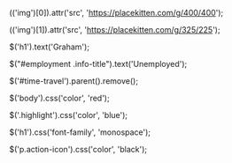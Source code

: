 $($('img')[0]).attr('src', 'https://placekitten.com/g/400/400');

$($('img')[1]).attr('src', 'https://placekitten.com/g/325/225');

$('h1').text('Graham');

$("#employment .info-title").text('Unemployed');

$('#time-travel').parent().remove();

$('body').css('color', 'red');

$('.highlight').css('color', 'blue');

$('h1').css('font-family', 'monospace');

$('p.action-icon').css('color', 'black');
